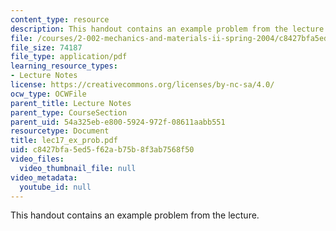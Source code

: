 ```yaml
---
content_type: resource
description: This handout contains an example problem from the lecture.
file: /courses/2-002-mechanics-and-materials-ii-spring-2004/c8427bfa5ed5f62ab75b8f3ab7568f50_lec17_ex_prob.pdf
file_size: 74187
file_type: application/pdf
learning_resource_types:
- Lecture Notes
license: https://creativecommons.org/licenses/by-nc-sa/4.0/
ocw_type: OCWFile
parent_title: Lecture Notes
parent_type: CourseSection
parent_uid: 54a325eb-e800-5924-972f-08611aabb551
resourcetype: Document
title: lec17_ex_prob.pdf
uid: c8427bfa-5ed5-f62a-b75b-8f3ab7568f50
video_files:
  video_thumbnail_file: null
video_metadata:
  youtube_id: null
---
```

This handout contains an example problem from the lecture.